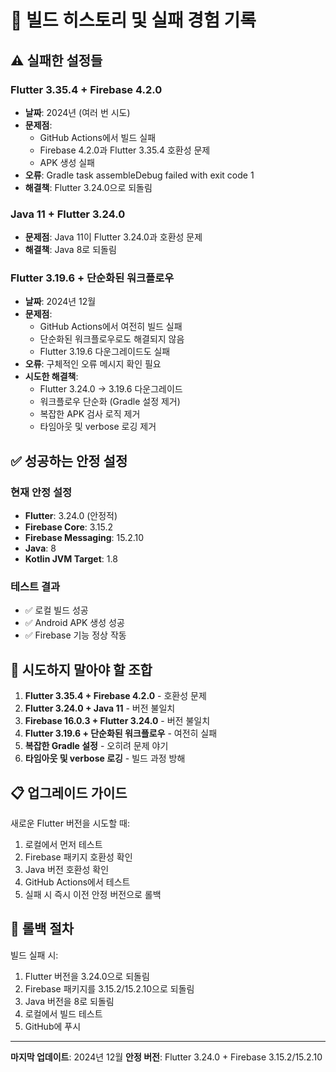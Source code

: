 # 🔧 빌드 히스토리 및 실패 경험 기록

## ⚠️ **실패한 설정들**

### Flutter 3.35.4 + Firebase 4.2.0
- **날짜**: 2024년 (여러 번 시도)
- **문제점**: 
  - GitHub Actions에서 빌드 실패
  - Firebase 4.2.0과 Flutter 3.35.4 호환성 문제
  - APK 생성 실패
- **오류**: Gradle task assembleDebug failed with exit code 1
- **해결책**: Flutter 3.24.0으로 되돌림

### Java 11 + Flutter 3.24.0
- **문제점**: Java 11이 Flutter 3.24.0과 호환성 문제
- **해결책**: Java 8로 되돌림

### Flutter 3.19.6 + 단순화된 워크플로우
- **날짜**: 2024년 12월
- **문제점**: 
  - GitHub Actions에서 여전히 빌드 실패
  - 단순화된 워크플로우로도 해결되지 않음
  - Flutter 3.19.6 다운그레이드도 실패
- **오류**: 구체적인 오류 메시지 확인 필요
- **시도한 해결책**: 
  - Flutter 3.24.0 → 3.19.6 다운그레이드
  - 워크플로우 단순화 (Gradle 설정 제거)
  - 복잡한 APK 검사 로직 제거
  - 타임아웃 및 verbose 로깅 제거

## ✅ **성공하는 안정 설정**

### 현재 안정 설정
- **Flutter**: 3.24.0 (안정적)
- **Firebase Core**: 3.15.2
- **Firebase Messaging**: 15.2.10
- **Java**: 8
- **Kotlin JVM Target**: 1.8

### 테스트 결과
- ✅ 로컬 빌드 성공
- ✅ Android APK 생성 성공
- ✅ Firebase 기능 정상 작동

## 🚫 **시도하지 말아야 할 조합**

1. **Flutter 3.35.4 + Firebase 4.2.0** - 호환성 문제
2. **Flutter 3.24.0 + Java 11** - 버전 불일치
3. **Firebase 16.0.3 + Flutter 3.24.0** - 버전 불일치
4. **Flutter 3.19.6 + 단순화된 워크플로우** - 여전히 실패
5. **복잡한 Gradle 설정** - 오히려 문제 야기
6. **타임아웃 및 verbose 로깅** - 빌드 과정 방해

## 📋 **업그레이드 가이드**

새로운 Flutter 버전을 시도할 때:
1. 로컬에서 먼저 테스트
2. Firebase 패키지 호환성 확인
3. Java 버전 호환성 확인
4. GitHub Actions에서 테스트
5. 실패 시 즉시 이전 안정 버전으로 롤백

## 🔄 **롤백 절차**

빌드 실패 시:
1. Flutter 버전을 3.24.0으로 되돌림
2. Firebase 패키지를 3.15.2/15.2.10으로 되돌림
3. Java 버전을 8로 되돌림
4. 로컬에서 빌드 테스트
5. GitHub에 푸시

---
**마지막 업데이트**: 2024년 12월
**안정 버전**: Flutter 3.24.0 + Firebase 3.15.2/15.2.10
